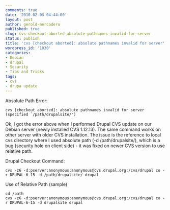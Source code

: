 ```yaml
---
comments: true
date: '2010-02-03 04:44:00'
layout: post
author: gerold-mercadero
published: true
slug: cvs-checkout-aborted-absolute-pathnames-invalid-for-server
status: publish
title: 'cvs [checkout aborted]: absolute pathnames invalid for server'
wordpress_id: '1030'
categories:
- Debian
- drupal
- Security
- Tips and Tricks
tags:
- cvs
- drupa update
---
```


Absolute Path Error:
```
cvs [checkout aborted]: absolute pathnames invalid for server (specified `/path/drupalsite/')
```

Ok, I got the error above when I performed Drupal CVS update on our Debian server (newly installed CVS 1.12.13).  The same command works on other server with older CVS installation.  The issue is the reference to local cvs directory where I used absolute path (-d /path/drupalsite/), which is a bug (security hole on client side) - it was fixed on newer CVS version to use relative path.

Drupal Checkout Command:
```
cvs -z6 -d:pserver:anonymous:anonymous@cvs.drupal.org:/cvs/drupal co -r DRUPAL-6-15 -d /path/drupalsite/ drupal
```

Use of Relative Path (sample)
```
cd /path
cvs -z6 -d:pserver:anonymous:anonymous@cvs.drupal.org:/cvs/drupal co -r DRUPAL-6-15 -d drupalsite drupal
```
